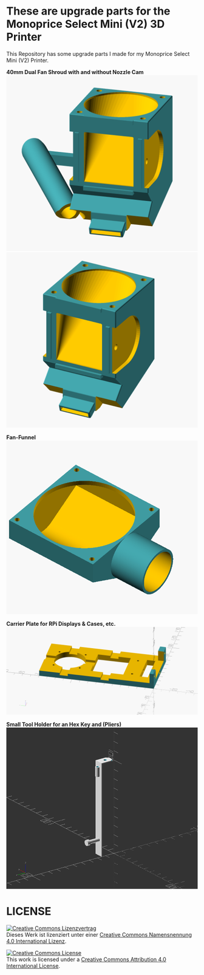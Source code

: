 # These are upgrade parts for the Monoprice Select Mini (V2) 3D Printer

This Repository has some upgrade parts I made for my Monoprice Select Mini (V2) Printer.

__40mm Dual Fan Shroud with and without Nozzle Cam__
![](dual-40mm-fan-nozzlecam/001.png)
![](dual-40mm-fan-nozzlecam/003.png)

__Fan-Funnel__
![](fan-funnel/001.png)

__Carrier Plate for RPi Displays & Cases, etc.__
![](rpi-display-case-carrier/001.png)

__Small Tool Holder for an Hex Key and (Pliers)__
![](tool-holder/mpsm_mini_tool_holder.png)

# LICENSE

<dl>
<a rel="license" href="http://creativecommons.org/licenses/by/4.0/"><img alt="Creative Commons Lizenzvertrag" style="border-width:0" src="https://i.creativecommons.org/l/by/4.0/88x31.png" /></a><br />Dieses Werk ist lizenziert unter einer <a rel="license" href="http://creativecommons.org/licenses/by/4.0/">Creative Commons Namensnennung 4.0 International Lizenz</a>.
</dl>

<dl>
<a rel="license" href="http://creativecommons.org/licenses/by/4.0/"><img alt="Creative Commons License" style="border-width:0" src="https://i.creativecommons.org/l/by/4.0/88x31.png" /></a><br />This work is licensed under a <a rel="license" href="http://creativecommons.org/licenses/by/4.0/">Creative Commons Attribution 4.0 International License</a>.
</dl>
